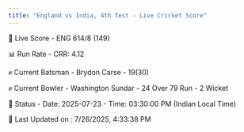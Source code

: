 ```yaml
---
title: "England vs India, 4th Test - Live Cricket Score"
---
```


🔴 Live Score - ENG 614/8 (149)  

📊 Run Rate - CRR: 4.12  

✊ Current Batsman - Brydon Carse - 19(30)  

✊ Current Bowler - Washington Sundar - 24 Over 79 Run - 2 Wicket  

📑 Status - Date: 2025-07-23 - Time: 03:30:00 PM (Indian Local Time)

📝 Last Updated on : 7/26/2025, 4:33:38 PM  

